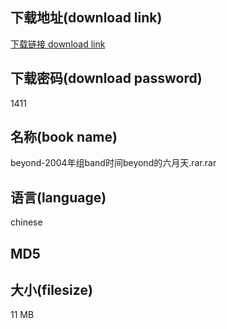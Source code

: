 ## 下载地址(download link)
[下载链接 download link](https://voluble-croquembouche-d321dc.netlify.app/?s=beyond-2004%E5%B9%B4%E7%BB%84band%E6%97%B6%E9%97%B4beyond%E7%9A%84%E5%85%AD%E6%9C%88%E5%A4%A9.rar)

## 下载密码(download password)
1411

## 名称(book name)
beyond-2004年组band时间beyond的六月天.rar.rar

## 语言(language)
chinese

## MD5


## 大小(filesize)
11 MB
